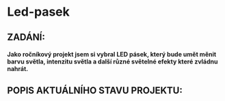 # Led-pasek

## ZADÁNÍ:
#### Jako ročníkový projekt jsem si vybral LED pásek, který bude umět měnit barvu světla, intenzitu světla a další různé světelné efekty které zvládnu nahrát. 

## POPIS AKTUÁLNÍHO STAVU PROJEKTU:
